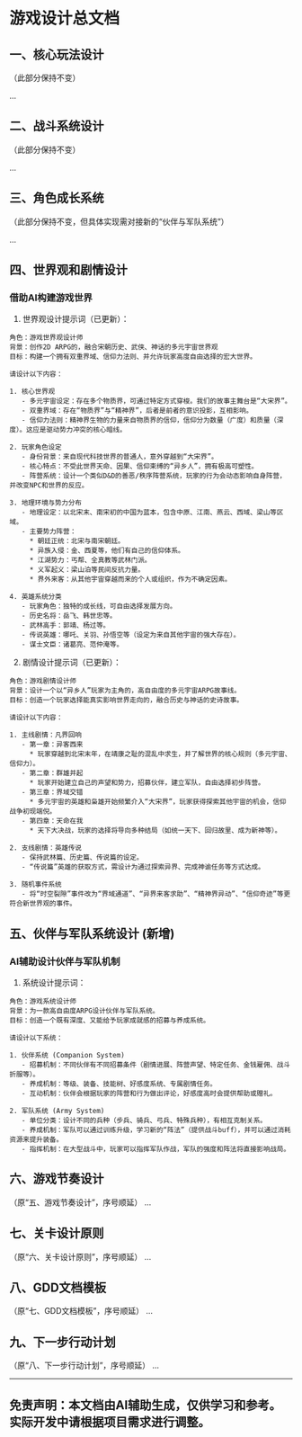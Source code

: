 # 游戏设计总文档

## 一、核心玩法设计
（此部分保持不变）

...

## 二、战斗系统设计
（此部分保持不变）

...

## 三、角色成长系统
（此部分保持不变，但具体实现需对接新的“伙伴与军队系统”）

...

## 四、世界观和剧情设计

### 借助AI构建游戏世界

1. 世界观设计提示词（已更新）：
```
角色：游戏世界观设计师
背景：创作2D ARPG的，融合宋朝历史、武侠、神话的多元宇宙世界观
目标：构建一个拥有双重界域、信仰力法则、并允许玩家高度自由选择的宏大世界。

请设计以下内容：

1. 核心世界观
   - 多元宇宙设定：存在多个物质界，可通过特定方式穿梭。我们的故事主舞台是“大宋界”。
   - 双重界域：存在“物质界”与“精神界”，后者是前者的意识投影，互相影响。
   - 信仰力法则：精神界生物的力量来自物质界的信仰，信仰分为数量（广度）和质量（深度）。这应是驱动势力冲突的核心暗线。

2. 玩家角色设定
   - 身份背景：来自现代科技世界的普通人，意外穿越到“大宋界”。
   - 核心特点：不受此世界天命、因果、信仰束缚的“异乡人”，拥有极高可塑性。
   - 阵营系统：设计一个类似D&D的善恶/秩序阵营系统，玩家的行为会动态影响自身阵营，并改变NPC和世界的反应。

3. 地理环境与势力分布
   - 地理设定：以北宋末、南宋初的中国为蓝本，包含中原、江南、燕云、西域、梁山等区域。
   - 主要势力阵营：
     * 朝廷正统：北宋与南宋朝廷。
     * 异族入侵：金、西夏等，他们有自己的信仰体系。
     * 江湖势力：丐帮、全真教等武林门派。
     * 义军起义：梁山泊等民间反抗力量。
     * 界外来客：从其他宇宙穿越而来的个人或组织，作为不确定因素。

4. 英雄系统分类
   - 玩家角色：独特的成长线，可自由选择发展方向。
   - 历史名将：岳飞、韩世忠等。
   - 武林高手：郭靖、杨过等。
   - 传说英雄：哪吒、关羽、孙悟空等（设定为来自其他宇宙的强大存在）。
   - 谋士文臣：诸葛亮、范仲淹等。
```

2. 剧情设计提示词（已更新）：
```
角色：游戏剧情设计师
背景：设计一个以“异乡人”玩家为主角的，高自由度的多元宇宙ARPG故事线。
目标：创造一个玩家选择能真实影响世界走向的，融合历史与神话的史诗故事。

请设计以下内容：

1. 主线剧情：凡界回响
   - 第一章：异客西来
     * 玩家穿越到北宋末年，在靖康之耻的混乱中求生，并了解世界的核心规则（多元宇宙、信仰力）。
   - 第二章：群雄并起
     * 玩家开始建立自己的声望和势力，招募伙伴，建立军队，自由选择初步阵营。
   - 第三章：界域交错
     * 多元宇宙的英雄和枭雄开始频繁介入“大宋界”，玩家获得探索其他宇宙的机会，信仰战争初现端倪。
   - 第四章：天命在我
     * 天下大决战，玩家的选择将导向多种结局（如统一天下、回归故里、成为新神等）。

2. 支线剧情：英雄传说
   - 保持武林篇、历史篇、传说篇的设定。
   - “传说篇”英雄的获取方式，需设计为通过探索异界、完成神谕任务等方式达成。

3. 随机事件系统
   - 将“时空裂隙”事件改为“界域通道”、“异界来客求助”、“精神界异动”、“信仰奇迹”等更符合新世界观的事件。
```

## 五、伙伴与军队系统设计 (新增)

### AI辅助设计伙伴与军队机制

1. 系统设计提示词：
```
角色：游戏系统设计师
背景：为一款高自由度ARPG设计伙伴与军队系统。
目标：创造一个既有深度、又能给予玩家成就感的招募与养成系统。

请设计以下系统：

1. 伙伴系统 (Companion System)
   - 招募机制：不同伙伴有不同招募条件（剧情进展、阵营声望、特定任务、金钱雇佣、战斗折服等）。
   - 养成机制：等级、装备、技能树、好感度系统、专属剧情任务。
   - 互动机制：伙伴会根据玩家的阵营和行为做出评论，好感度高时会提供帮助或赠礼。

2. 军队系统 (Army System)
   - 单位分类：设计不同的兵种（步兵、骑兵、弓兵、特殊兵种），有相互克制关系。
   - 养成机制：军队可以通过训练升级，学习新的“阵法”（提供战斗buff），并可以通过消耗资源来提升装备。
   - 指挥机制：在大型战斗中，玩家可以指挥军队作战，军队的强度和阵法将直接影响战局。
```

## 六、游戏节奏设计
（原“五、游戏节奏设计”，序号顺延）
...

## 七、关卡设计原则
（原“六、关卡设计原则”，序号顺延）
...

## 八、GDD文档模板
（原“七、GDD文档模板”，序号顺延）
...

## 九、下一步行动计划
（原“八、下一步行动计划”，序号顺延）
...

---
**免责声明**：本文档由AI辅助生成，仅供学习和参考。实际开发中请根据项目需求进行调整。
---